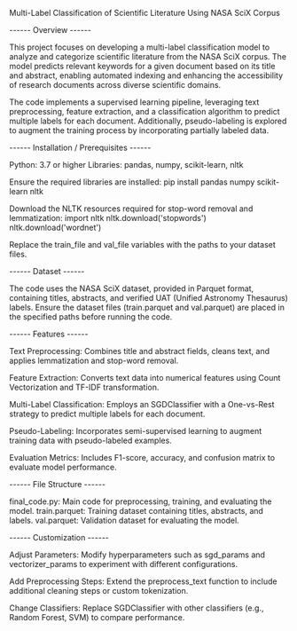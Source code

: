 Multi-Label Classification of Scientific Literature Using NASA SciX Corpus

------ Overview ------

This project focuses on developing a multi-label classification model to analyze and categorize scientific literature from the NASA SciX corpus. 
The model predicts relevant keywords for a given document based on its title and abstract, enabling automated indexing and enhancing the accessibility of research documents across diverse scientific domains.

The code implements a supervised learning pipeline, leveraging text preprocessing, feature extraction, and a classification algorithm to predict multiple labels for each document. 
Additionally, pseudo-labeling is explored to augment the training process by incorporating partially labeled data.

------ Installation / Prerequisites ------

Python: 3.7 or higher
Libraries: pandas, numpy, scikit-learn, nltk

Ensure the required libraries are installed:
pip install pandas numpy scikit-learn nltk

Download the NLTK resources required for stop-word removal and lemmatization:
import nltk
nltk.download('stopwords')
nltk.download('wordnet')

Replace the train_file and val_file variables with the paths to your dataset files.

------ Dataset ------

The code uses the NASA SciX dataset, provided in Parquet format, containing titles, abstracts, and verified UAT (Unified Astronomy Thesaurus) labels. 
Ensure the dataset files (train.parquet and val.parquet) are placed in the specified paths before running the code.

------ Features ------

Text Preprocessing: Combines title and abstract fields, cleans text, and applies lemmatization and stop-word removal.

Feature Extraction: Converts text data into numerical features using Count Vectorization and TF-IDF transformation.

Multi-Label Classification: Employs an SGDClassifier with a One-vs-Rest strategy to predict multiple labels for each document.

Pseudo-Labeling: Incorporates semi-supervised learning to augment training data with pseudo-labeled examples.

Evaluation Metrics: Includes F1-score, accuracy, and confusion matrix to evaluate model performance.

------ File Structure ------

final_code.py: Main code for preprocessing, training, and evaluating the model.
train.parquet: Training dataset containing titles, abstracts, and labels.
val.parquet: Validation dataset for evaluating the model.

------ Customization ------

Adjust Parameters: Modify hyperparameters such as sgd_params and vectorizer_params to experiment with different configurations.

Add Preprocessing Steps: Extend the preprocess_text function to include additional cleaning steps or custom tokenization.

Change Classifiers: Replace SGDClassifier with other classifiers (e.g., Random Forest, SVM) to compare performance.